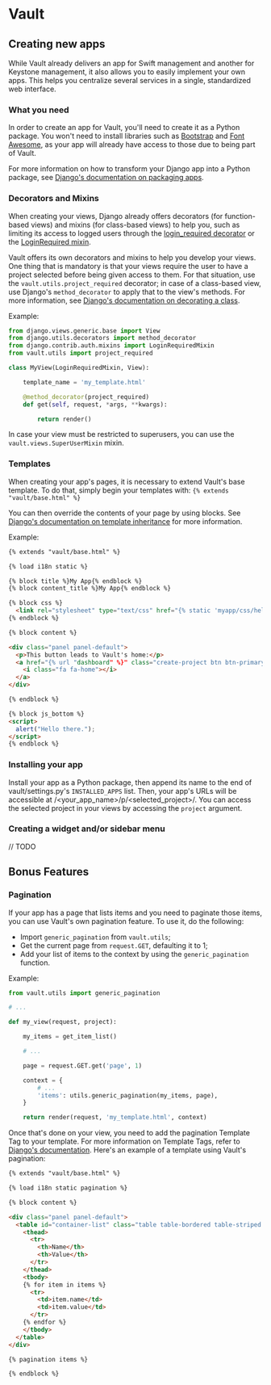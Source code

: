 # Vault

## Creating new apps

While Vault already delivers an app for Swift management and another for Keystone management, it also allows you to easily implement your own apps. This helps you centralize several services in a single, standardized web interface.

### What you need

In order to create an app for Vault, you'll need to create it as a Python package. You won't need to install libraries such as [Bootstrap](https://getbootstrap.com/) and [Font Awesome](https://fontawesome.com/), as your app will already have access to those due to being part of Vault.

For more information on how to transform your Django app into a Python package, see [Django's documentation on packaging apps](https://docs.djangoproject.com/en/3.0/intro/reusable-apps/#packaging-your-app).

### Decorators and Mixins

When creating your views, Django already offers decorators (for function-based views) and mixins (for class-based views) to help you, such as limiting its access to logged users through the [login_required decorator](https://docs.djangoproject.com/en/3.0/topics/auth/default/#the-login-required-decorator) or the [LoginRequired mixin](https://docs.djangoproject.com/en/3.0/topics/auth/default/#the-loginrequired-mixin).

Vault offers its own decorators and mixins to help you develop your views. One thing that is mandatory is that your views require the user to have a project selected before being given access to them. For that situation, use the `vault.utils.project_required` decorator; in case of a class-based view, use Django's `method_decorator` to apply that to the view's methods. For more information, see [Django's documentation on decorating a class](https://docs.djangoproject.com/en/3.0/topics/class-based-views/intro/#decorating-the-class).

Example:

``` python
from django.views.generic.base import View
from django.utils.decorators import method_decorator
from django.contrib.auth.mixins import LoginRequiredMixin
from vault.utils import project_required

class MyView(LoginRequiredMixin, View):

    template_name = 'my_template.html'

    @method_decorator(project_required)
    def get(self, request, *args, **kwargs):

        return render()

```

In case your view must be restricted to superusers, you can use the `vault.views.SuperUserMixin` mixin.

### Templates

When creating your app's pages, it is necessary to extend Vault's base template. To do that, simply begin your templates with: `{% extends "vault/base.html" %}`

You can then override the contents of your page by using blocks. See [Django's documentation on template inheritance](https://docs.djangoproject.com/en/3.0/ref/templates/language/#template-inheritance) for more information.

Example:

``` html
{% extends "vault/base.html" %}

{% load i18n static %}

{% block title %}My App{% endblock %}
{% block content_title %}My App{% endblock %}

{% block css %}
  <link rel="stylesheet" type="text/css" href="{% static 'myapp/css/hello.css' %}" />
{% endblock %}

{% block content %}

<div class="panel panel-default">
  <p>This button leads to Vault's home:</p>
  <a href="{% url "dashboard" %}" class="create-project btn btn-primary">
    <i class="fa fa-home"></i>
  </a>
</div>

{% endblock %}

{% block js_bottom %}
<script>
  alert("Hello there.");
</script>
{% endblock %}
```

### Installing your app

Install your app as a Python package, then append its name to the end of vault/settings.py's `INSTALLED_APPS` list. Then, your app's URLs will be accessible at /&lt;your_app_name&gt;/p/&lt;selected_project&gt;/. You can access the selected project in your views by accessing the `project` argument.

### Creating a widget and/or sidebar menu

// TODO

## Bonus Features

### Pagination

If your app has a page that lists items and you need to paginate those items, you can use Vault's own pagination feature. To use it, do the following:

- Import `generic_pagination` from `vault.utils`;
- Get the current page from `request.GET`, defaulting it to 1;
- Add your list of items to the context by using the `generic_pagination` function.

Example:
``` python
from vault.utils import generic_pagination

# ...

def my_view(request, project):

    my_items = get_item_list()

    # ...

    page = request.GET.get('page', 1)

    context = {
        # ...
        'items': utils.generic_pagination(my_items, page),
    }

    return render(request, 'my_template.html', context)
```

Once that's done on your view, you need to add the pagination Template Tag to your template. For more information on Template Tags, refer to [Django's documentation](https://docs.djangoproject.com/en/3.0/howto/custom-template-tags/). Here's an example of a template using Vault's pagination:

``` html
{% extends "vault/base.html" %}

{% load i18n static pagination %}

{% block content %}

<div class="panel panel-default">
  <table id="container-list" class="table table-bordered table-striped table-hover">
    <thead>
      <tr>
        <th>Name</th>
        <th>Value</th>
      </tr>
    </thead>
    <tbody>
    {% for item in items %}
      <tr>
        <td>item.name</td>
        <td>item.value</td>
      </tr>
    {% endfor %}
    </tbody>
  </table>
</div>

{% pagination items %}

{% endblock %}
```
